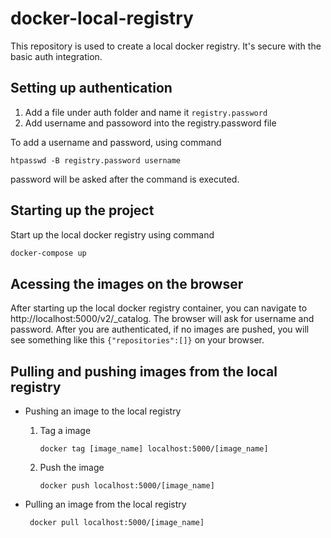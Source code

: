 # docker-local-registry
This repository is used to create a local docker registry. It's secure with the basic auth integration.

## Setting up authentication
1. Add a file under auth folder and name it `registry.password`
2. Add username and passoword into the registry.password file

To add a username and password, using command

```
htpasswd -B registry.password username
```

password will be asked after the command is executed.

## Starting up the project
Start up the local docker registry using command

```dockerfile
docker-compose up
```

## Acessing the images on the browser
After starting up the local docker registry container, you can navigate to http://localhost:5000/v2/_catalog. The browser will ask for username and password. After you are authenticated, if no images are pushed, you will see something like this `{"repositories":[]}` on your browser.


## Pulling and pushing images from the local registry
* Pushing an image to the local registry

    1. Tag a image

        ```
        docker tag [image_name] localhost:5000/[image_name]
        ```

    2. Push the image

        ```
        docker push localhost:5000/[image_name]
        ```

* Pulling an image from the local registry

   ```
    docker pull localhost:5000/[image_name]
   ```
